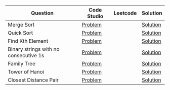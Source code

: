 | Question                              | Code Studio                                                                                              | Leetcode | Solution                                      |
| ------------------------------------- | -------------------------------------------------------------------------------------------------------- | -------- | --------------------------------------------- |
| Merge Sort                            | [Problem](https://www.codingninjas.com/codestudio/problems/merge-sort_920442)                            |          | [Solution](MergeSort.java)                    |
| Quick Sort                            | [Problem](https://www.codingninjas.com/codestudio/problems/quick-sort_983625)                            |          | [Solution](QuickSort.java)                    |
| Find Kth Element                      | [Problem](https://www.codingninjas.com/codestudio/problems/find-k-th-element_1214963)                    |          | [Solution](FindKthElement.java)               |
| Binary strings with no consecutive 1s | [Problem](https://www.codingninjas.com/codestudio/problems/binary-strings-with-no-consecutive-1s_893001) |          | [Solution](BinaryStringNoConsecutiveOne.java) |
| Family Tree                           | [Problem](https://www.codingninjas.com/codestudio/problems/family-structure_981243)                      |          | [Solution](FamilyTree.java)                   |
| Tower of Hanoi                        | [Problem](https://www.codingninjas.com/studio/problems/tower-of-hanoi_981323)                            |          | [Solution](TowerOfHanoi.java)                 |
| Closest Distance Pair                 | [Problem](https://www.codingninjas.com/studio/problems/minimum-distance-points_630518)                   |          | [Solution](ClosestDistancePair.java)          |
